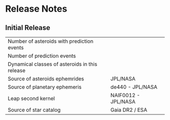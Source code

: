 # Release Notes

## Initial Release

|                                                |                     |
| ---------------------------------------------- | ------------------- |
| Number of asteroids with prediction events     |                     |
| Number of prediction events                    |                     |
| Dynamical classes of asteroids in this release |
| Source of asteroids ephemrides                 | JPL/NASA            |
| Source of planetary ephemeris                  | de440 - JPL/NASA    |
| Leap second kernel                             | NAIF0012 - JPL/NASA |
| Source of star catalog                         | Gaia DR2 / ESA      |
